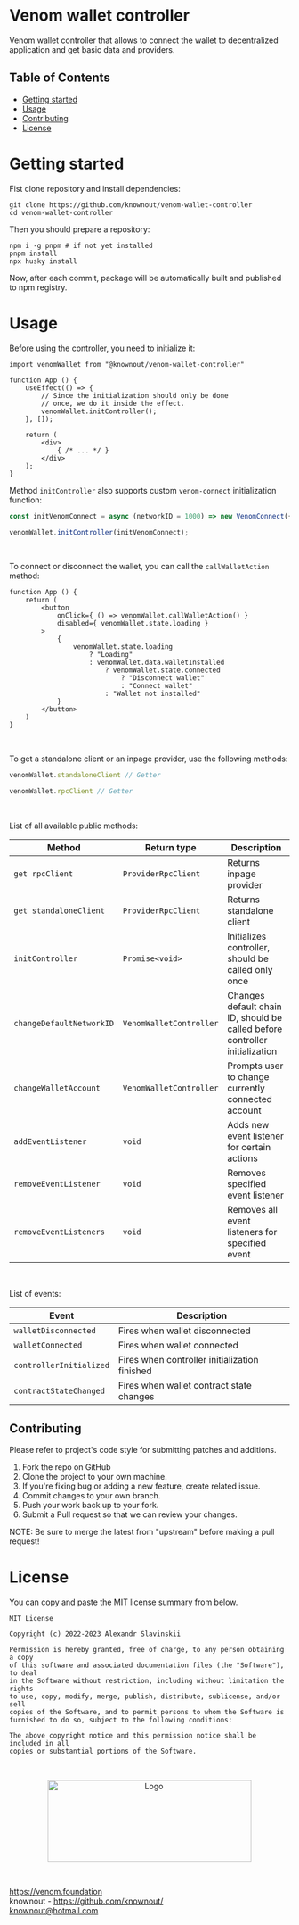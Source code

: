 # Venom wallet controller

Venom wallet controller that allows to connect the wallet to decentralized application and get basic data and providers.

## Table of Contents

- [Getting started](#getting-started)
- [Usage](#usage)
- [Contributing](#contributing)
- [License](#license)

# Getting started

Fist clone repository and install dependencies:
```shell
git clone https://github.com/knownout/venom-wallet-controller
cd venom-wallet-controller
```

Then you should prepare a repository:
```shell
npm i -g pnpm # if not yet installed
pnpm install
npx husky install
```

Now, after each commit, package will be automatically built and published to npm registry.

# Usage

Before using the controller, you need to initialize it:

```tsx
import venomWallet from "@knownout/venom-wallet-controller"

function App () {
    useEffect(() => {
        // Since the initialization should only be done
        // once, we do it inside the effect.
        venomWallet.initController();
    }, []);

    return (
        <div>
            { /* ... */ }
        </div>
    );
}
```

Method `initController` also supports custom `venom-connect` initialization function:
```ts
const initVenomConnect = async (networkID = 1000) => new VenomConnect({ /* configuration */ })

venomWallet.initController(initVenomConnect);
```

&nbsp;

To connect or disconnect the wallet, you can call the `callWalletAction` method:

```tsx
function App () {
    return (
        <button
            onClick={ () => venomWallet.callWalletAction() }
            disabled={ venomWallet.state.loading }
        >
            {
                venomWallet.state.loading
                    ? "Loading"
                    : venomWallet.data.walletInstalled
                        ? venomWallet.state.connected
                            ? "Disconnect wallet"
                            : "Connect wallet"
                        : "Wallet not installed"
            }
        </button>
    )
}
```

&nbsp;

To get a standalone client or an inpage provider, use the following methods:

```ts
venomWallet.standaloneClient // Getter

venomWallet.rpcClient // Getter
```

&nbsp;

List of all available public methods:

| Method                   | Return type             | Description                                                                 |
|--------------------------|-------------------------|-----------------------------------------------------------------------------|
| `get rpcClient`          | `ProviderRpcClient`     | Returns inpage provider                                                     |
| `get standaloneClient`   | `ProviderRpcClient`     | Returns standalone client                                                   |
| `initController`         | `Promise<void>`         | Initializes controller, should be called only once                          |
| `changeDefaultNetworkID` | `VenomWalletController` | Changes default chain ID, should be called before controller initialization |
| `changeWalletAccount`    | `VenomWalletController` | Prompts user to change currently connected account                          |
| `addEventListener`       | `void`                  | Adds new event listener for certain actions                                 |
| `removeEventListener`    | `void`                  | Removes specified event listener                                            |
| `removeEventListeners`   | `void`                  | Removes all event listeners for specified event                             |


&nbsp;

List of events:

| Event                   | Description                                       |
|-------------------------|---------------------------------------------------|
| `walletDisconnected`    | Fires when wallet disconnected                    |
| `walletConnected`       | Fires when wallet connected                       |
| `controllerInitialized` | Fires when controller initialization finished     |
| `contractStateChanged`  | Fires when wallet contract state changes          |

## Contributing

Please refer to project's code style for submitting patches and additions.

1. Fork the repo on GitHub
2. Clone the project to your own machine.
3. If you're fixing bug or adding a new feature, create related issue.
4. Commit changes to your own branch.
5. Push your work back up to your fork.
6. Submit a Pull request so that we can review your changes.

NOTE: Be sure to merge the latest from "upstream" before making a pull request!

# License

You can copy and paste the MIT license summary from below.

```text
MIT License

Copyright (c) 2022-2023 Alexandr Slavinskii

Permission is hereby granted, free of charge, to any person obtaining a copy
of this software and associated documentation files (the "Software"), to deal
in the Software without restriction, including without limitation the rights
to use, copy, modify, merge, publish, distribute, sublicense, and/or sell
copies of the Software, and to permit persons to whom the Software is
furnished to do so, subject to the following conditions:

The above copyright notice and this permission notice shall be included in all
copies or substantial portions of the Software.
```

&nbsp;

<p align="center" dir="auto">
  <a href="https://github.com/venom-blockchain/developer-program">
    <img src="https://raw.githubusercontent.com/venom-blockchain/developer-program/main/vf-dev-program.png" alt="Logo" width="366.8" height="146.4" style="max-width: 100%;">
  </a>
</p>

&nbsp;

https://venom.foundation
<br>knownout - https://github.com/knownout/
<br>knownout@hotmail.com

